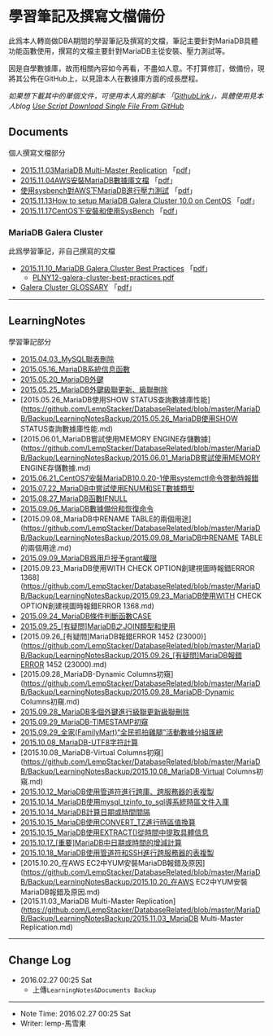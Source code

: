 # 學習筆記及撰寫文檔備份

此爲本人轉崗做DBA期間的學習筆記及撰寫的文檔，筆記主要針對MariaDB具體功能函數使用，撰寫的文檔主要針對MariaDB主從安裝、壓力測試等。

因是自學數據庫，故而相關內容如今再看，不盡如人意。不打算修訂，做備份，現將其公佈在GitHub上，以見證本人在數據庫方面的成長歷程。

*如果想下載其中的單個文件，可使用本人寫的腳本 「[GithubLink](https://github.com/LempStacker/Magedu-Linux-Learning/blob/master/shellProgramming/bashShell/saveSingleFileFromGitHub.sh)」，具體使用見本人blog [Use Script Download Single File From GitHub](https://lempstacker.com/tw/Use-Script-Download-Single-File-From-GitHub/)*

## Documents
個人撰寫文檔部分

* [2015.11.03MariaDB Multi-Master Replication](https://github.com/LempStacker/DatabaseRelated/blob/master/MariaDB/Backup/DocumentsBackup/MariaDB%20Multi-Master%20Replication.md) 「[pdf](https://github.com/LempStacker/DatabaseRelated/blob/master/MariaDB/Backup/DocumentsBackup/PDF_Version/MariaDB%20Multi-Master%20Replication.pdf)」
* [2015.11.04AWS安裝MariaDB數據庫文檔](https://github.com/LempStacker/DatabaseRelated/blob/master/MariaDB/Backup/DocumentsBackup/AWS安裝MariaDB數據庫文檔.md) 「[pdf](https://github.com/LempStacker/DatabaseRelated/blob/master/MariaDB/Backup/DocumentsBackup/PDF_Version/AWS%E5%AE%89%E8%A3%9DMariaDB%E6%95%B8%E6%93%9A%E5%BA%AB%E6%96%87%E6%AA%94.pdf)」
* [使用sysbench對AWS下MariaDB進行壓力測試](https://github.com/LempStacker/DatabaseRelated/blob/master/MariaDB/Backup/DocumentsBackup/使用sysbench對AWS下MariaDB進行壓力測試.md) 「[pdf](https://github.com/LempStacker/DatabaseRelated/blob/master/MariaDB/Backup/DocumentsBackup/PDF_Version/%E4%BD%BF%E7%94%A8sysbench%E5%B0%8DAWS%E4%B8%8BMariaDB%E9%80%B2%E8%A1%8C%E5%A3%93%E5%8A%9B%E6%B8%AC%E8%A9%A6.pdf)」
* [2015.11.13How to setup MariaDB Galera Cluster 10.0 on CentOS](https://github.com/LempStacker/DatabaseRelated/blob/master/MariaDB/Backup/DocumentsBackup/How%20to%20setup%20MariaDB%20Galera%20Cluster%2010.0%20on%20CentOS.md) 「[pdf](https://github.com/LempStacker/DatabaseRelated/blob/master/MariaDB/Backup/DocumentsBackup/PDF_Version/How%20to%20setup%20MariaDB%20Galera%20Cluster%2010.pdf)」
* [2015.11.17CentOS下安裝和使用SysBench](https://github.com/LempStacker/DatabaseRelated/blob/master/MariaDB/Backup/DocumentsBackup/CentOS下安裝和使用SysBench.md) 「[pdf](https://github.com/LempStacker/DatabaseRelated/blob/master/MariaDB/Backup/DocumentsBackup/PDF_Version/CentOS%E4%B8%8B%E5%AE%89%E8%A3%9D%E5%92%8C%E4%BD%BF%E7%94%A8SysBench.pdf)」

### MariaDB Galera Cluster
此爲學習筆記，非自己撰寫的文檔
* [2015.11.10_MariaDB Galera Cluster Best Practices](https://github.com/LempStacker/DatabaseRelated/blob/master/MariaDB/Backup/DocumentsBackup/MariaDB%20Galera%20Cluster/2015.11.10_MariaDB%20Galera%20Cluster%20Best%20Practices/MariaDB%20Galera%20Cluster%20Best%20Practices.md) 「[pdf](https://github.com/LempStacker/DatabaseRelated/blob/master/MariaDB/Backup/DocumentsBackup/MariaDB%20Galera%20Cluster/2015.11.10_MariaDB%20Galera%20Cluster%20Best%20Practices/MariaDB%20Galera%20Cluster%20Best%20Practices.pdf)」
    * [PLNY12-galera-cluster-best-practices.pdf](https://github.com/LempStacker/DatabaseRelated/blob/master/MariaDB/Backup/DocumentsBackup/MariaDB%20Galera%20Cluster/PLNY12-galera-cluster-best-practices.pdf)
* [Galera Cluster GLOSSARY](https://github.com/LempStacker/DatabaseRelated/blob/master/MariaDB/Backup/DocumentsBackup/MariaDB%20Galera%20Cluster/Galera%20Cluster%20GLOSSARY/Galera%20Cluster%20GLOSSARY.md) 「[pdf](https://github.com/LempStacker/DatabaseRelated/tree/master/MariaDB/Backup/DocumentsBackup/MariaDB%20Galera%20Cluster/Galera%20Cluster%20GLOSSARY)」

---
## LearningNotes
學習筆記部分

* [2015.04.03_MySQL聯表刪除](https://github.com/LempStacker/DatabaseRelated/blob/master/MariaDB/Backup/LearningNotesBackup/2015.04.03_MySQL聯表刪除.md)
* [2015.05.16_MariaDB系統信息函數](https://github.com/LempStacker/DatabaseRelated/blob/master/MariaDB/Backup/LearningNotesBackup/2015.05.16_MariaDB系統信息函數.md)
* [2015.05.20_MariaDB外鍵](https://github.com/LempStacker/DatabaseRelated/blob/master/MariaDB/Backup/LearningNotesBackup/2015.05.20_MariaDB外鍵.md)
* [2015.05.25_MariaDB外鍵級聯更新、級聯刪除](https://github.com/LempStacker/DatabaseRelated/blob/master/MariaDB/Backup/LearningNotesBackup/2015.05.25_MariaDB外鍵級聯更新、級聯刪除.md)
* [2015.05.26_MariaDB使用SHOW STATUS查詢數據庫性能](https://github.com/LempStacker/DatabaseRelated/blob/master/MariaDB/Backup/LearningNotesBackup/2015.05.26_MariaDB使用SHOW STATUS查詢數據庫性能.md)
* [2015.06.01_MariaDB嘗試使用MEMORY ENGINE存儲數據](https://github.com/LempStacker/DatabaseRelated/blob/master/MariaDB/Backup/LearningNotesBackup/2015.06.01_MariaDB嘗試使用MEMORY ENGINE存儲數據.md)
* [2015.06.21_CentOS7安裝MariaDB10.0.20-1使用systemctl命令啓動時報錯](https://github.com/LempStacker/DatabaseRelated/blob/master/MariaDB/Backup/LearningNotesBackup/2015.06.21_CentOS7安裝MariaDB10.0.20-1使用systemctl命令啓動時報錯.md)
* [2015.07.22_MariaDB中嘗試使用ENUM和SET數據類型](https://github.com/LempStacker/DatabaseRelated/blob/master/MariaDB/Backup/LearningNotesBackup/2015.07.22_MariaDB中嘗試使用ENUM和SET數據類型.md)
* [2015.08.27_MariaDB函數IFNULL](https://github.com/LempStacker/DatabaseRelated/blob/master/MariaDB/Backup/LearningNotesBackup/2015.08.27_MariaDB函數IFNULL.md)
* [2015.09.06_MariaDB數據備份和恢復命令](https://github.com/LempStacker/DatabaseRelated/blob/master/MariaDB/Backup/LearningNotesBackup/2015.09.06_MariaDB數據備份和恢復命令.md)
* [2015.09.08_MariaDB中RENAME TABLE的兩個用途](https://github.com/LempStacker/DatabaseRelated/blob/master/MariaDB/Backup/LearningNotesBackup/2015.09.08_MariaDB中RENAME TABLE的兩個用途.md)
* [2015.09.09_MariaDB爲用戶授予grant權限](https://github.com/LempStacker/DatabaseRelated/blob/master/MariaDB/Backup/LearningNotesBackup/2015.09.09_MariaDB爲用戶授予grant權限.md)
* [2015.09.23_MariaDB使用WITH CHECK OPTION創建視圖時報錯ERROR 1368](https://github.com/LempStacker/DatabaseRelated/blob/master/MariaDB/Backup/LearningNotesBackup/2015.09.23_MariaDB使用WITH CHECK OPTION創建視圖時報錯ERROR 1368.md)
* [2015.09.24_MariaDB條件判斷函數CASE](https://github.com/LempStacker/DatabaseRelated/blob/master/MariaDB/Backup/LearningNotesBackup/2015.09.24_MariaDB條件判斷函數CASE.md)
* [2015.09.25_[有疑問]MariaDB之JOIN類型和使用](https://github.com/LempStacker/DatabaseRelated/blob/master/MariaDB/Backup/LearningNotesBackup/2015.09.25_[有疑問]MariaDB之JOIN類型和使用.md)
* [2015.09.26_[有疑問]MariaDB報錯ERROR 1452 (23000)](https://github.com/LempStacker/DatabaseRelated/blob/master/MariaDB/Backup/LearningNotesBackup/2015.09.26_[有疑問]MariaDB報錯ERROR 1452 (23000).md)
* [2015.09.28_MariaDB-Dynamic Columns初窺](https://github.com/LempStacker/DatabaseRelated/blob/master/MariaDB/Backup/LearningNotesBackup/2015.09.28_MariaDB-Dynamic Columns初窺.md)
* [2015.09.28_MariaDB多個外鍵進行級聯更新級聯刪除](https://github.com/LempStacker/DatabaseRelated/blob/master/MariaDB/Backup/LearningNotesBackup/2015.09.28_MariaDB多個外鍵進行級聯更新級聯刪除.md)
* [2015.09.29_MariaDB-TIMESTAMP初窺](https://github.com/LempStacker/DatabaseRelated/blob/master/MariaDB/Backup/LearningNotesBackup/2015.09.29_MariaDB-TIMESTAMP初窺.md)
* [2015.09.29_全家(FamilyMart)“全民抓拍雞腿”活動數據分組匯總](https://github.com/LempStacker/DatabaseRelated/blob/master/MariaDB/Backup/LearningNotesBackup/2015.09.29_全家(FamilyMart)“全民抓拍雞腿”活動數據分組匯總.md)
* [2015.10.08_MariaDB-UTF8字符計算](https://github.com/LempStacker/DatabaseRelated/blob/master/MariaDB/Backup/LearningNotesBackup/2015.10.08_MariaDB-UTF8字符計算.md)
* [2015.10.08_MariaDB-Virtual Columns初窺](https://github.com/LempStacker/DatabaseRelated/blob/master/MariaDB/Backup/LearningNotesBackup/2015.10.08_MariaDB-Virtual Columns初窺.md)
* [2015.10.12_MariaDB使用管道符進行跨庫、跨服務器的表複製](https://github.com/LempStacker/DatabaseRelated/blob/master/MariaDB/Backup/LearningNotesBackup/2015.10.12_MariaDB使用管道符進行跨庫、跨服務器的表複製.md)
* [2015.10.14_MariaDB使用mysql_tzinfo_to_sql導系統時區文件入庫](https://github.com/LempStacker/DatabaseRelated/blob/master/MariaDB/Backup/LearningNotesBackup/2015.10.14_MariaDB使用mysql_tzinfo_to_sql導系統時區文件入庫.md)
* [2015.10.14_MariaDB計算日期或時間間隔](https://github.com/LempStacker/DatabaseRelated/blob/master/MariaDB/Backup/LearningNotesBackup/2015.10.14_MariaDB計算日期或時間間隔.md)
* [2015.10.15_MariaDB使用CONVERT_TZ進行時區值換算](https://github.com/LempStacker/DatabaseRelated/blob/master/MariaDB/Backup/LearningNotesBackup/2015.10.15_MariaDB使用CONVERT_TZ進行時區值換算.md)
* [2015.10.15_MariaDB使用EXTRACT()從時間中提取具體信息](https://github.com/LempStacker/DatabaseRelated/blob/master/MariaDB/Backup/LearningNotesBackup/2015.10.15_MariaDB使用EXTRACT()從時間中提取具體信息.md)
* [2015.10.17_[重要]MariaDB中日期或時間的增減計算](https://github.com/LempStacker/DatabaseRelated/blob/master/MariaDB/Backup/LearningNotesBackup/2015.10.17_[重要]MariaDB中日期或時間的增減計算.md)
* [2015.10.18_MariaDB使用管道符和SSH進行跨服務器的表複製](https://github.com/LempStacker/DatabaseRelated/blob/master/MariaDB/Backup/LearningNotesBackup/2015.10.18_MariaDB使用管道符和SSH進行跨服務器的表複製.md)
* [2015.10.20_在AWS EC2中YUM安裝MariaDB報錯及原因](https://github.com/LempStacker/DatabaseRelated/blob/master/MariaDB/Backup/LearningNotesBackup/2015.10.20_在AWS EC2中YUM安裝MariaDB報錯及原因.md)
* [2015.11.03_MariaDB Multi-Master Replication](https://github.com/LempStacker/DatabaseRelated/blob/master/MariaDB/Backup/LearningNotesBackup/2015.11.03_MariaDB Multi-Master Replication.md)


---
## Change Log
* 2016.02.27 00:25 Sat
    * 上傳`LearningNotes&Documents Backup`

---
* Note Time: 2016.02.27 00:25 Sat
* Writer: lemp-馬雪東
